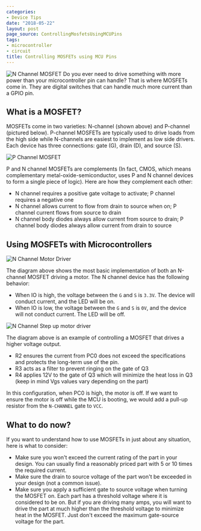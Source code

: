 ```yaml
---
categories:
- Device Tips
date: "2018-05-22"
layout: post
page_source: ControllingMosfetsUsingMCUPins
tags:
- microcontroller
- circuit
title: Controlling MOSFETs using MCU Pins
---
```


![N Channel MOSFET](/images/n-channel.png)
Do you ever need to drive something with more power than your microcontroller pin can handle? That is where MOSFETs come in. They are digital switches that can handle much more current than a GPIO pin.

## What is a MOSFET?

MOSFETs come in two varieties: N-channel (shown above) and P-channel (pictured below).  P-channel MOSFETs are typically used to drive loads from the high side while N-channels are easiest to implement as low side drivers. Each device has three connections: gate (G), drain (D), and source (S).

![P Channel MOSFET](/images/p-channel.png)

P and N channel MOSFETs are complements (In fact, CMOS, which means complementary metal-oxide-semiconductor, uses P and N channel devices to form a single piece of logic).  Here are how they complement each other:

- N channel requires a positive gate voltage to activate; P channel requires a negative one
- N channel allows current to flow from drain to source when on; P channel current flows from source to drain
- N channel body diodes always allow current from source to drain; P channel body diodes always allow current from drain to source

## Using MOSFETs with Microcontrollers

![N Channel Motor Driver](/images/n-channel-motor-driver.png)

The diagram above shows the most basic implementation of both an N-channel MOSFET driving a motor. The N channel device has the following behavior:

- When IO is high, the voltage between the `G` and `S` is `3.3V`. The device will conduct current, and the LED will be on.
- When IO is low, the voltage between the `G` and `S` is `0V`, and the device will not conduct current. The LED will be off.

![N Channel Step up motor driver](/images/n-channel-step-up-motor-drive.png)

The diagram above is an example of controlling a MOSFET that drives a higher voltage output.  

- R2 ensures the current from PC0 does not exceed the specifications and protects the long-term use of the pin.
- R3 acts as a filter to prevent ringing on the gate of Q3
- R4 applies 12V to the gate of Q3 which will minimize the heat loss in Q3 (keep in mind Vgs values vary depending on the part)

In this configuration, when PC0 is high, the motor is off. If we want to ensure the motor is off while the MCU is booting, we would add a pull-up resistor from the `N-CHANNEL` gate to `VCC`.

## What to do now?

If you want to understand how to use MOSFETs in just about any situation, here is what to consider:

- Make sure you won't exceed the current rating of the part in your design. You can usually find a reasonably priced part with 5 or 10 times the required current.
- Make sure the drain to source voltage of the part won't be exceeded in your design (not a common issue).
- Make sure you apply a sufficient gate to source voltage when turning the MOSFET on. Each part has a threshold voltage where it is considered to be on. But if you are driving many amps, you will want to drive the part at much higher than the threshold voltage to minimize heat in the MOSFET. Just don't exceed the maximum gate-source voltage for the part.
